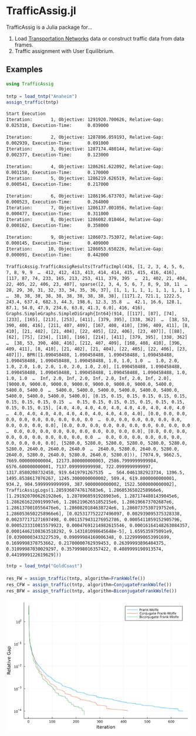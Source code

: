 TrafficAssig.jl
================

TrafficAssig is a Julia package for…

1.  Load [Transportation
    Networks](https://github.com/bstabler/TransportationNetworks) data
    or construct traffic data from data frames.
2.  Traffic assignment with User Equilibrium.

## Examples

``` julia
using TrafficAssig

tntp = load_tntp("Anaheim")
assign_traffic(tntp)
```

    Start Execution
    Iteration:       1, Objective: 1291920.700626, Relative-Gap:      0.025318, Execution-Time:      0.039000

    Iteration:       2, Objective: 1287896.059193, Relative-Gap:      0.002939, Execution-Time:      0.091000
    Iteration:       3, Objective: 1287174.480144, Relative-Gap:      0.002377, Execution-Time:      0.123000

    Iteration:       4, Objective: 1286261.622092, Relative-Gap:      0.001158, Execution-Time:      0.170000
    Iteration:       5, Objective: 1286219.626519, Relative-Gap:      0.000541, Execution-Time:      0.217000

    Iteration:       6, Objective: 1286196.673703, Relative-Gap:      0.000523, Execution-Time:      0.264000
    Iteration:       7, Objective: 1286137.001056, Relative-Gap:      0.000477, Execution-Time:      0.311000
    Iteration:       8, Objective: 1286082.018464, Relative-Gap:      0.000162, Execution-Time:      0.358000

    Iteration:       9, Objective: 1286073.753072, Relative-Gap:      0.000145, Execution-Time:      0.409000
    Iteration:      10, Objective: 1286053.650226, Relative-Gap:      0.000091, Execution-Time:      0.442000

    TrafficAssig.TrafficAssigResults(TrafficImpl(416, [1, 2, 3, 4, 5, 6, 7, 8, 9, 9  …  412, 412, 413, 413, 414, 414, 415, 415, 416, 416], [117, 87, 74, 233, 165, 213, 253, 411, 379, 395  …  21, 402, 21, 404, 22, 405, 22, 406, 23, 407], sparse([2, 3, 4, 5, 6, 7, 8, 9, 10, 11  …  28, 29, 30, 31, 32, 33, 34, 35, 36, 37], [1, 1, 1, 1, 1, 1, 1, 1, 1, 1  …  38, 38, 38, 38, 38, 38, 38, 38, 38, 38], [1171.2, 721.1, 1222.5, 243.4, 637.4, 682.3, 44.3, 198.6, 12.3, 35.8  …  42.1, 16.6, 128.1, 87.1, 54.0, 47.9, 234.6, 63.8, 41.3, 6.0], 416, 416), Graphs.SimpleGraphs.SimpleDiGraph{Int64}(914, [[117], [87], [74], [233], [165], [213], [253], [411], [379, 395], [338, 362]  …  [38, 53, 390, 408, 416], [211, 407, 409], [167, 408, 410], [396, 409, 411], [8, 410], [21, 402], [21, 404], [22, 405], [22, 406], [23, 407]], [[88], [62], [75], [234], [118], [166], [214], [411], [379, 395], [338, 362]  …  [38, 53, 390, 408, 416], [212, 407, 409], [168, 408, 410], [396, 409, 411], [8, 410], [21, 402], [21, 404], [22, 405], [22, 406], [23, 407]]), BPR([1.090458488, 1.090458488, 1.090458488, 1.090458488, 1.090458488, 1.090458488, 1.090458488, 1.0, 1.0, 1.0  …  1.0, 2.0, 1.0, 2.0, 1.0, 2.0, 1.0, 2.0, 1.0, 2.0], [1.090458488, 1.090458488, 1.090458488, 1.090458488, 1.090458488, 1.090458488, 1.090458488, 1.0, 1.0, 1.0  …  Inf, 2.0, Inf, 2.0, Inf, 2.0, Inf, 2.0, Inf, 2.0], [9000.0, 9000.0, 9000.0, 9000.0, 9000.0, 9000.0, 9000.0, 5400.0, 5400.0, 5400.0  …  5400.0, 5400.0, 5400.0, 5400.0, 5400.0, 5400.0, 5400.0, 5400.0, 5400.0, 5400.0], [0.15, 0.15, 0.15, 0.15, 0.15, 0.15, 0.15, 0.15, 0.15, 0.15  …  0.15, 0.15, 0.15, 0.15, 0.15, 0.15, 0.15, 0.15, 0.15, 0.15], [4.0, 4.0, 4.0, 4.0, 4.0, 4.0, 4.0, 4.0, 4.0, 4.0  …  4.0, 4.0, 4.0, 4.0, 4.0, 4.0, 4.0, 4.0, 4.0, 4.0], [0.0, 0.0, 0.0, 0.0, 0.0, 0.0, 0.0, 0.0, 0.0, 0.0  …  0.0, 0.0, 0.0, 0.0, 0.0, 0.0, 0.0, 0.0, 0.0, 0.0], [0.0, 0.0, 0.0, 0.0, 0.0, 0.0, 0.0, 0.0, 0.0, 0.0  …  0.0, 0.0, 0.0, 0.0, 0.0, 0.0, 0.0, 0.0, 0.0, 0.0], [0.0, 0.0, 0.0, 0.0, 0.0, 0.0, 0.0, 0.0, 0.0, 0.0  …  0.0, 0.0, 0.0, 0.0, 0.0, 0.0, 0.0, 0.0, 0.0, 0.0], [5280.0, 5280.0, 5280.0, 5280.0, 5280.0, 5280.0, 5280.0, 2640.0, 2640.0, 2640.0  …  2640.0, 5280.0, 2640.0, 5280.0, 2640.0, 5280.0, 2640.0, 5280.0, 2640.0, 5280.0])), [7074.9, 9662.5, 7669.000000000004, 12173.800000000003, 2586.7999999999984, 6576.600000000001, 7137.099999999998, 722.0999999999997, 1317.8580208732458, 919.6419791267535  …  564.0461382923734, 1396.5, 1495.8538617076267, 1245.3000000000002, 509.4, 619.8000000000001, 934.2, 904.5999999999999, 387.9000000000002, 1522.5000000000002], TrafficAssigLogs(1.2859360747617683e6, 1.2860536502258966e6, [1.2919207006261928e6, 1.2878960591928903e6, 1.2871744801439045e6, 1.2862616220919997e6, 1.2862196265185215e6, 1.286196673702687e6, 1.2861370010556476e6, 1.2860820184638724e6, 1.2860737530719752e6, 1.2860536502258966e6], [0.025317752227496097, 0.002939095375328338, 0.002377171271697498, 0.0011579431276952786, 0.0005411859152905796, 0.0005233310815579923, 0.00047691214982615546, 0.00016164148263084357, 0.00014462108363518292, 9.143181098645648e-5], 1.659535975091e9, [0.03900003433227539, 0.09099984169006348, 0.12299990653991699, 0.1699998378753662, 0.21700000762939453, 0.26399993896484375, 0.31099987030029297, 0.3579998016357422, 0.4089999198913574, 0.4419999122619629]))

``` julia
tntp = load_tntp("GoldCoast")

res_FW = assign_traffic(tntp, algorithm=FrankWolfe())
res_CFW = assign_traffic(tntp, algorithm=ConjugateFrankWolfe())
res_BFW = assign_traffic(tntp, algorithm=BiconjugateFrankWolfe())
```

<img src="README_files/figure-gfm/save-a-figure-output-1.png"
id="save-a-figure" />

<!-- ## Comparisons -->
